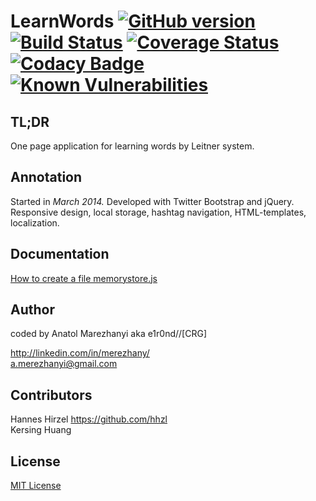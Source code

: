 # LearnWords [![GitHub version](https://badge.fury.io/gh/e1r0nd%2FLearnWords.svg)](https://badge.fury.io/gh/e1r0nd%2FLearnWords) [![Build Status](https://travis-ci.org/e1r0nd/LearnWords.svg?branch=master)](https://travis-ci.org/e1r0nd/LearnWords) [![Coverage Status](https://coveralls.io/repos/github/e1r0nd/LearnWords/badge.svg?branch=master)](https://coveralls.io/github/e1r0nd/LearnWords?branch=master) [![Codacy Badge](https://api.codacy.com/project/badge/Grade/4f4f07b48bbd4f2180c25a69255519b0)](https://www.codacy.com/app/e1r0nd-crg/LearnWords?utm_source=github.com&amp;utm_medium=referral&amp;utm_content=e1r0nd/LearnWords&amp;utm_campaign=Badge_Grade) [![Known Vulnerabilities](https://snyk.io/test/github/e1r0nd/learnwords/badge.svg)](https://snyk.io/test/github/e1r0nd/learnwords)

## TL;DR
One page application for learning words by Leitner system.

## Annotation
Started in *March 2014.* Developed with Twitter Bootstrap and jQuery. Responsive design, local storage, hashtag navigation, HTML-templates, localization.

## Documentation
[How to create a file memorystore.js](AboutMemorystore.md)

## Author
coded by Anatol Marezhanyi aka e1r0nd//[CRG]

http://linkedin.com/in/merezhany/<br>
a.merezhanyi@gmail.com

## Contributors
Hannes Hirzel https://github.com/hhzl<br>
Kersing Huang

## License
[MIT License](LICENSE.md) 
